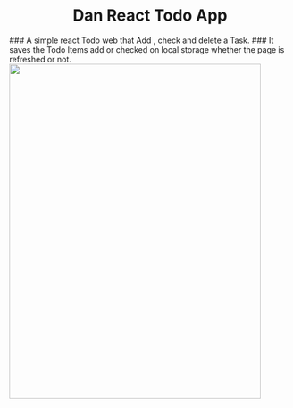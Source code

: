 <h1 align=center>Dan React Todo App</h1>
### A simple react Todo web that Add , check and delete a Task.
### It saves the Todo Items add or checked on local storage whether the page is refreshed or not.  
<img src="https://github.com/da-nn-yy/DanyReactToDo/assets/127424822/6df481d3-b92d-44ca-8e8d-d0bdd8ab07b6" height="600" width="450" align="center"/>

